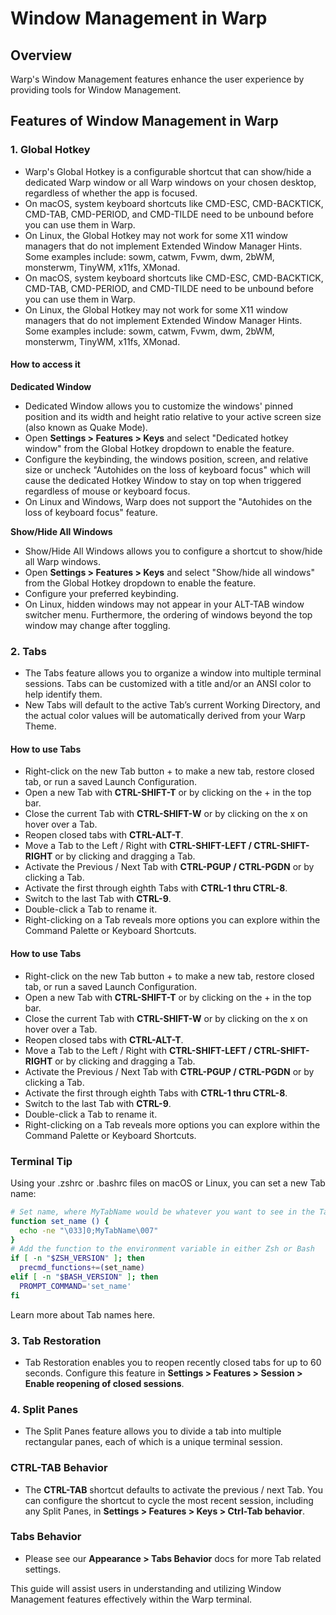 # Window Management in Warp

## Overview
Warp's Window Management features enhance the user experience by providing tools for Window Management.

## Features of Window Management in Warp

### 1. Global Hotkey
- Warp's Global Hotkey is a configurable shortcut that can show/hide a dedicated Warp window or all Warp windows on your chosen desktop, regardless of whether the app is focused.
- On macOS, system keyboard shortcuts like CMD-ESC, CMD-BACKTICK, CMD-TAB, CMD-PERIOD, and CMD-TILDE need to be unbound before you can use them in Warp.
- On Linux, the Global Hotkey may not work for some X11 window managers that do not implement Extended Window Manager Hints. Some examples include: sowm, catwm, Fvwm, dwm, 2bWM, monsterwm, TinyWM, x11fs, XMonad.
- On macOS, system keyboard shortcuts like CMD-ESC, CMD-BACKTICK, CMD-TAB, CMD-PERIOD, and CMD-TILDE need to be unbound before you can use them in Warp.
- On Linux, the Global Hotkey may not work for some X11 window managers that do not implement Extended Window Manager Hints. Some examples include: sowm, catwm, Fvwm, dwm, 2bWM, monsterwm, TinyWM, x11fs, XMonad.

#### How to access it
**Dedicated Window**
- Dedicated Window allows you to customize the windows' pinned position and its width and height ratio relative to your active screen size (also known as Quake Mode).
- Open **Settings > Features > Keys** and select "Dedicated hotkey window" from the Global Hotkey dropdown to enable the feature.
- Configure the keybinding, the windows position, screen, and relative size or uncheck "Autohides on the loss of keyboard focus" which will cause the dedicated Hotkey Window to stay on top when triggered regardless of mouse or keyboard focus.
- On Linux and Windows, Warp does not support the "Autohides on the loss of keyboard focus" feature.

**Show/Hide All Windows**
- Show/Hide All Windows allows you to configure a shortcut to show/hide all Warp windows.
- Open **Settings > Features > Keys** and select "Show/hide all windows" from the Global Hotkey dropdown to enable the feature.
- Configure your preferred keybinding.
- On Linux, hidden windows may not appear in your ALT-TAB window switcher menu. Furthermore, the ordering of windows beyond the top window may change after toggling.

### 2. Tabs
- The Tabs feature allows you to organize a window into multiple terminal sessions. Tabs can be customized with a title and/or an ANSI color to help identify them.
- New Tabs will default to the active Tab’s current Working Directory, and the actual color values will be automatically derived from your Warp Theme.

#### How to use Tabs
- Right-click on the new Tab button + to make a new tab, restore closed tab, or run a saved Launch Configuration.
- Open a new Tab with **CTRL-SHIFT-T** or by clicking on the + in the top bar.
- Close the current Tab with **CTRL-SHIFT-W** or by clicking on the x on hover over a Tab.
- Reopen closed tabs with **CTRL-ALT-T**.
- Move a Tab to the Left / Right with **CTRL-SHIFT-LEFT / CTRL-SHIFT-RIGHT** or by clicking and dragging a Tab.
- Activate the Previous / Next Tab with **CTRL-PGUP / CTRL-PGDN** or by clicking a Tab.
- Activate the first through eighth Tabs with **CTRL-1 thru CTRL-8**.
- Switch to the last Tab with **CTRL-9**.
- Double-click a Tab to rename it.
- Right-clicking on a Tab reveals more options you can explore within the Command Palette or Keyboard Shortcuts.

#### How to use Tabs
- Right-click on the new Tab button + to make a new tab, restore closed tab, or run a saved Launch Configuration.
- Open a new Tab with **CTRL-SHIFT-T** or by clicking on the + in the top bar.
- Close the current Tab with **CTRL-SHIFT-W** or by clicking on the x on hover over a Tab.
- Reopen closed tabs with **CTRL-ALT-T**.
- Move a Tab to the Left / Right with **CTRL-SHIFT-LEFT / CTRL-SHIFT-RIGHT** or by clicking and dragging a Tab.
- Activate the Previous / Next Tab with **CTRL-PGUP / CTRL-PGDN** or by clicking a Tab.
- Activate the first through eighth Tabs with **CTRL-1 thru CTRL-8**.
- Switch to the last Tab with **CTRL-9**.
- Double-click a Tab to rename it.
- Right-clicking on a Tab reveals more options you can explore within the Command Palette or Keyboard Shortcuts.

### Terminal Tip
Using your .zshrc or .bashrc files on macOS or Linux, you can set a new Tab name:

```bash
# Set name, where MyTabName would be whatever you want to see in the Tab (either a fixed string, $PWD, or something else)
function set_name () {
  echo -ne "\033]0;MyTabName\007"
}
# Add the function to the environment variable in either Zsh or Bash
if [ -n "$ZSH_VERSION" ]; then
  precmd_functions+=(set_name)
elif [ -n "$BASH_VERSION" ]; then
  PROMPT_COMMAND='set_name'
fi
```

Learn more about Tab names here.

### 3. Tab Restoration
- Tab Restoration enables you to reopen recently closed tabs for up to 60 seconds. Configure this feature in **Settings > Features > Session > Enable reopening of closed sessions**.

### 4. Split Panes
- The Split Panes feature allows you to divide a tab into multiple rectangular panes, each of which is a unique terminal session.

### CTRL-TAB Behavior
- The **CTRL-TAB** shortcut defaults to activate the previous / next Tab. You can configure the shortcut to cycle the most recent session, including any Split Panes, in **Settings > Features > Keys > Ctrl-Tab behavior**.

### Tabs Behavior
- Please see our **Appearance > Tabs Behavior** docs for more Tab related settings.

This guide will assist users in understanding and utilizing Window Management features effectively within the Warp terminal.
